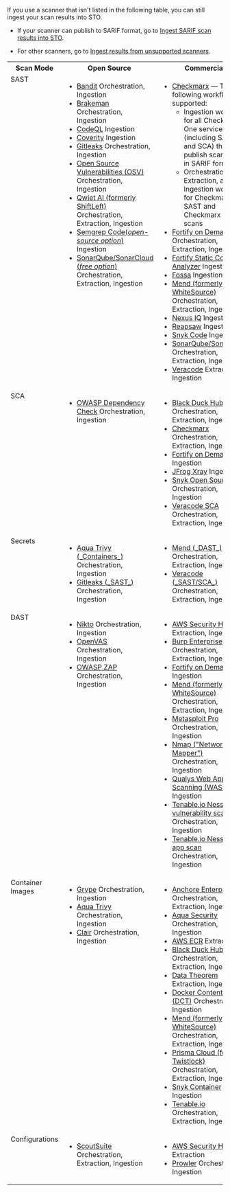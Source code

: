 If you use a scanner that isn't listed in the following table, you can still ingest your scan results into STO. 

- If your scanner can publish to SARIF format, go to [Ingest SARIF scan results into STO](/docs/security-testing-orchestration/use-sto/orchestrate-and-ingest/ingest-sarif-data). 

- For other scanners, go to [Ingest results from unsupported scanners](/docs/security-testing-orchestration/use-sto/orchestrate-and-ingest/ingesting-issues-from-other-scanners.md). 

<table>
    <tr>
        <th>Scan Mode</th>
        <th>Open Source</th>
        <th>Commercial</th>
    </tr>
    <tr>
        <td valign="top">SAST</td>
        <td valign="top">
         	<ul>
        		<li><a href="/docs/security-testing-orchestration/sto-techref-category/bandit-scanner-reference">Bandit</a>  Orchestration, Ingestion </li>
         		<li><a href="/docs/security-testing-orchestration/sto-techref-category/brakeman-scanner-reference">Brakeman</a> Orchestration, Ingestion </li>
            <li><a href="/docs/security-testing-orchestration/sto-techref-category/codeql-scanner-reference">CodeQL</a> Ingestion </li>
         		<li><a href="/docs/security-testing-orchestration/sto-techref-category/coverity-scanner-reference">Coverity</a> Ingestion </li> 
            <li><a href="/docs/security-testing-orchestration/sto-techref-category/gitleaks-scanner-reference">Gitleaks</a>  Orchestration, Ingestion </li>  
            <li><a href="/docs/security-testing-orchestration/sto-techref-category/osv-scanner-reference">Open Source Vulnerabilities (OSV)</a> Orchestration, Ingestion </li>     		
            <li><a href="/docs/security-testing-orchestration/sto-techref-category/qwiet-scanner-reference">Qwiet AI (formerly ShiftLeft)</a> Orchestration, Extraction, Ingestion</li>
            <li><a href="/docs/security-testing-orchestration/sto-techref-category/semgrep-scanner-reference">Semgrep Code(<i>open-source option</i>) </a> Ingestion</li>
            <li><a href="/docs/security-testing-orchestration/sto-techref-category/sonarqube-sonar-scanner-reference">SonarQube/SonarCloud (<i>free option</i>) </a> Orchestration, Extraction, Ingestion</li>
        	</ul>
        </td>
        <td valign="top">
        	<ul>
          		<li>
                <a href="/docs/security-testing-orchestration/sto-techref-category/checkmarx-scanner-reference">Checkmarx</a> 
                 — The following workflows are supported:
                <ul>
                  <li>Ingestion workflows for all Checkmarx One services (including SAST and SCA) that can publish scan results in SARIF format</li>
                  <li>Orchestration, Extraction, and Ingestion workflows for Checkmarx SAST and Checkmarx SCA scans</li>
                </ul>
              </li>
          		<li><a href="/docs/security-testing-orchestration/sto-techref-category/fortify-on-demand-scanner-reference">Fortify on Demand</a> Orchestration, Extraction, Ingestion</li>
          		<li><a href="/docs/security-testing-orchestration/sto-techref-category/fortify-scanner-reference">Fortify Static Code Analyzer</a> Ingestion</li>
              <li><a href="/docs/security-testing-orchestration/sto-techref-category/fortify-scanner-reference">Fossa</a> Ingestion</li>
          		<li><a href="/docs/security-testing-orchestration/sto-techref-category/mend-scanner-reference">Mend (formerly WhiteSource)</a> Orchestration, Extraction, Ingestion</li>
              <li><a href="/docs/security-testing-orchestration/sto-techref-category/nexus-scanner-reference">Nexus IQ</a> Ingestion </li>
          		<li><a href="/docs/security-testing-orchestration/sto-techref-category/reapsaw-scanner-reference">Reapsaw</a> Ingestion</li>
          		<li><a href="/docs/security-testing-orchestration/sto-techref-category/snyk/snyk-scanner-reference">Snyk Code</a> Ingestion</li>
              <li><a href="/docs/security-testing-orchestration/sto-techref-category/sonarqube-sonar-scanner-reference">SonarQube/SonarCloud</a> Orchestration, Extraction, Ingestion</li>
          		<li><a href="/docs/security-testing-orchestration/sto-techref-category/veracode-scanner-reference">Veracode</a> Extraction, Ingestion</li>
        	</ul>
     </td>
   </tr>
    <tr>
        <td valign="top">SCA</td>
        <td valign="top">
         	<ul>
             <li><a href="/docs/security-testing-orchestration/sto-techref-category/owasp-scanner-reference">OWASP Dependency Check</a>  Orchestration, Ingestion</li>
        	</ul>
        </td>
        <td valign="top">
        	<ul>
              <li><a href="/docs/security-testing-orchestration/sto-techref-category/black-duck-hub-scanner-reference">Black Duck Hub</a> Orchestration, Extraction, Ingestion</li>
          		<li><a href="/docs/security-testing-orchestration/sto-techref-category/checkmarx-scanner-reference">Checkmarx</a> Orchestration, Extraction, Ingestion</li>
           		<li><a href="/docs/security-testing-orchestration/sto-techref-category/fortify-on-demand-scanner-reference">Fortify on Demand</a> Ingestion</li>
          		<li><a href="/docs/security-testing-orchestration/sto-techref-category/xray-scanner-reference">JFrog Xray</a> Ingestion </li>
          		<li><a href="/docs/security-testing-orchestration/sto-techref-category/snyk/snyk-scanner-reference">Snyk Open Source</a>  Orchestration, Ingestion</li>
          		<li><a href="/docs/security-testing-orchestration/sto-techref-category/veracode-scanner-reference">Veracode SCA</a> Orchestration, Extraction, Ingestion </li>
        	</ul>
     </td>
   </tr>
          <tr>
        <td valign="top">Secrets</td>
        <td valign="top">
          <ul>
            <li><a href="/docs/security-testing-orchestration/sto-techref-category/aqua-trivy-scanner-reference">Aqua Trivy (_Containers_)</a> Orchestration, Ingestion  </li>            
            <li><a href="/docs/security-testing-orchestration/sto-techref-category/gitleaks-scanner-reference">Gitleaks (_SAST_)</a>  Orchestration, Ingestion </li>
          </ul>
        </td>
        <td valign="top">
         	<ul>                      
            <li><a href="/docs/security-testing-orchestration/sto-techref-category/mend-scanner-reference">Mend (_DAST_)</a> Orchestration, Extraction, Ingestion</li>
            <li><a href="/docs/security-testing-orchestration/sto-techref-category/veracode-scanner-reference">Veracode (_SAST/SCA_) </a> Orchestration, Extraction, Ingestion </li>
          </ul>
     </td>
   </tr>
   <tr>
        <td valign="top">DAST</td>
        <td valign="top">
         	<ul>
        		<li><a href="/docs/security-testing-orchestration/sto-techref-category/nikto-scanner-reference">Nikto</a>  Orchestration, Ingestion </li>
            <li><a href="/docs/security-testing-orchestration/sto-techref-category/openvas-scanner-reference">OpenVAS</a> Orchestration, Ingestion </li>
            <li><a href="/docs/security-testing-orchestration/sto-techref-category/zap-scanner-reference">OWASP ZAP</a> Orchestration, Ingestion </li>
        	</ul>
        </td>
        <td valign="top">
        	<ul>
              <li><a href="/docs/security-testing-orchestration/sto-techref-category/aws-security-hub-scanner-reference">AWS Security Hub</a> Extraction, Ingestion</li> 
              <li><a href="/docs/security-testing-orchestration/sto-techref-category/burp-scanner-reference">Burp Enterprise</a> Orchestration, Extraction, Ingestion</li>
          		<li><a href="/docs/security-testing-orchestration/sto-techref-category/fortify-on-demand-scanner-reference">Fortify on Demand</a> Ingestion</li>
              <li><a href="/docs/security-testing-orchestration/sto-techref-category/mend-scanner-reference">Mend (formerly WhiteSource)</a> Orchestration, Extraction, Ingestion</li>
              <li><a href="/docs/security-testing-orchestration/sto-techref-category/metasploit-scanner-reference">Metasploit Pro</a> Orchestration, Ingestion </li>
          		<li><a href="/docs/security-testing-orchestration/sto-techref-category/nmap-scanner-reference">Nmap ("Network Mapper")</a> Orchestration, Ingestion</li>
          		<li><a href="/docs/security-testing-orchestration/sto-techref-category/qualys-web-app-scanner-reference">Qualys Web Application Scanning (WAS)</a>  Ingestion </li>
          		<li><a href="/docs/security-testing-orchestration/sto-techref-category/tenable-scanner-reference">Tenable.io Nessus vulnerability scan</a> Orchestration, Ingestion</li>
          		<li><a href="/docs/security-testing-orchestration/sto-techref-category/tenable-scanner-reference">Tenable.io Nessus web app scan</a> Orchestration, Ingestion </li>
        	</ul>
     </td>
   </tr>
    <tr>
        <td valign="top">Container Images</td>
        <td valign="top">
         	<ul>
         		<li><a href="/docs/security-testing-orchestration/sto-techref-category/grype/grype-scanner-reference">Grype</a>  Orchestration, Ingestion </li>
            <li><a href="/docs/security-testing-orchestration/sto-techref-category/aqua-trivy-scanner-reference">Aqua Trivy</a> Orchestration, Ingestion  </li>
            <li><a href="/docs/security-testing-orchestration/sto-techref-category/clair-scanner-reference">Clair</a> Orchestration, Ingestion </li>
        	</ul>
        </td>
        <td valign="top">
        	<ul>
              <li><a href="/docs/security-testing-orchestration/sto-techref-category/anchore-enterprise-scanner-reference">Anchore Enterprise</a> Orchestration, Extraction, Ingestion </li>
              <li><a href="/docs/security-testing-orchestration/sto-techref-category/aquasec-scanner-reference">Aqua Security</a> Orchestration, Ingestion </li>
              <li><a href="/docs/security-testing-orchestration/sto-techref-category/aws-ecr-scanner-reference">AWS ECR</a> Extraction </li>
              <li><a href="/docs/security-testing-orchestration/sto-techref-category/black-duck-hub-scanner-reference">Black Duck Hub</a> Orchestration, Extraction, Ingestion</li>
          		<li><a href="/docs/security-testing-orchestration/sto-techref-category/data-theorem-scanner-reference">Data Theorem</a> Extraction, Ingestion</li>
          		<li><a href="/docs/security-testing-orchestration/sto-techref-category/docker-content-trust-dct-scanner-reference">Docker Content Trust (DCT)</a> Orchestration, Ingestion</li>
              <li><a href="/docs/security-testing-orchestration/sto-techref-category/mend-scanner-reference">Mend (formerly WhiteSource)</a> Orchestration, Extraction, Ingestion</li>
          		<li><a href="/docs/security-testing-orchestration/sto-techref-category/prisma-cloud-scanner-reference">Prisma Cloud (formerly Twistlock)</a> Orchestration, Extraction, Ingestion</li>
              <li><a href="/docs/security-testing-orchestration/sto-techref-category/snyk/snyk-scanner-reference">Snyk Container</a> Ingestion</li>
          		<li><a href="/docs/security-testing-orchestration/sto-techref-category/tenable-scanner-reference">Tenable.io</a> Orchestration, Extraction, Ingestion  </li>
        	</ul>
     </td>
   </tr>
       <tr>
        <td valign="top">Configurations</td>
        <td valign="top">
          <ul>
              <li><a href="/docs/security-testing-orchestration/sto-techref-category/scoutsuite-scanner-reference">ScoutSuite</a> Orchestration, Extraction, Ingestion</li>
          </ul>
        </td>
        <td valign="top">
        	<ul>
              <li><a href="/docs/security-testing-orchestration/sto-techref-category/aws-security-hub-scanner-reference">AWS Security Hub</a>  Extraction </li>
              <li><a href="/docs/security-testing-orchestration/sto-techref-category/prowler-scanner-reference">Prowler</a> Orchestration, Ingestion</li>
        	</ul>
     </td>
   </tr>
</table>